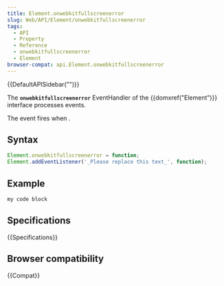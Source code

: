 ```yaml
---
title: Element.onwebkitfullscreenerror
slug: Web/API/Element/onwebkitfullscreenerror
tags:
  - API
  - Property
  - Reference
  - onwebkitfullscreenerror
  - Element
browser-compat: api.Element.onwebkitfullscreenerror
---
```

{{DefaultAPISidebar("")}}

The **`onwebkitfullscreenerror`** EventHandler of the {{domxref("Element")}} interface processes  events.

The  event fires when .

## Syntax

```js
Element.onwebkitfullscreenerror = function;
Element.addEventListener('_Please replace this text_', function);
```

## Example

```js
my code block
```

## Specifications

{{Specifications}}

## Browser compatibility

{{Compat}}

